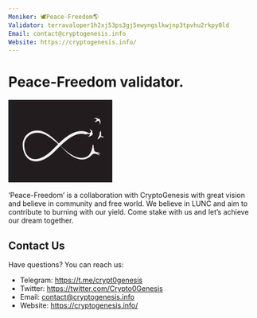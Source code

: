 ```yaml
---
Moniker: 🕊️Peace-Freedom🌎
Validator: terravaloper1h2xj53ps3gj5ewyngslkwjnp3tpvhu2rkpy0ld
Email: contact@cryptogenesis.info
Website: https://cryptogenesis.info/
---
```


# Peace-Freedom validator.

![🕊️Peace-Freedom🌎](logo.png)

‘Peace-Freedom’ is a collaboration with CryptoGenesis with great vision and believe in community and free world. We believe in LUNC and aim to contribute to burning with our yield. Come stake with us and let’s achieve our dream together.

## Contact Us

Have questions? You can reach us:

- Telegram: https://t.me/crypt0genesis
- Twitter: https://twitter.com/Crypto0Genesis
- Email: contact@cryptogenesis.info
- Website: https://cryptogenesis.info/
